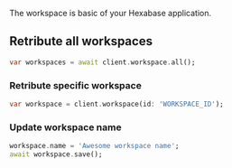 The workspace is basic of your Hexabase application.

## Retribute all workspaces

```dart
var workspaces = await client.workspace.all();
```

### Retribute specific workspace

```dart
var workspace = client.workspace(id: 'WORKSPACE_ID');
```

### Update workspace name

```dart
workspace.name = 'Awesome workspace name';
await workspace.save();
```


